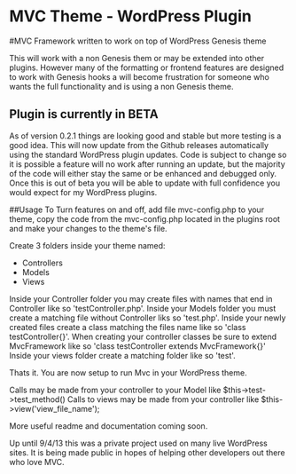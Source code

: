 MVC Theme - WordPress Plugin
==============================

#MVC Framework written to work on top of WordPress Genesis theme

This will work with a non Genesis them or may be extended into other plugins. However many of the formatting or frontend features
are designed to work with Genesis hooks a will become frustration for someone who wants the full functionality and is using a non 
Genesis theme.


## Plugin is currently in BETA
As of version 0.2.1 things are looking good and stable but more testing is a good idea. This will now update from the Github releases automatically using the standard WordPress plugin updates. Code is subject to change so it is possible a feature will no work after
running an update, but the majority of the code will either stay the same or be enhanced and debugged only. Once this is out of beta
you will be able to update with full confidence you would expect for my WordPress plugins.


##Usage
To Turn features on and off, add file mvc-config.php to your theme, copy the code from the mvc-config.php located in the plugins root and make your changes to the theme's file.

Create 3 folders inside your theme named:
* Controllers
* Models
* Views

Inside your Controller folder you may create files with names that end in Controller like so 'testController.php'.
Inside your Models folder you must create a matching file without Controller liks so 'test.php'.
Inside your newly created files create a class matching the files name like so 'class testController{}'.
When creating your controller classes be sure to extend MvcFramework like so 'class testController extends MvcFramework{}'
Inside your views folder create a matching folder like so 'test'.

Thats it. You are now setup to run Mvc in your WordPress theme.

Calls may be made from your controller to your Model like $this->test->test_method()
Calls to views may be made from your controller like $this->view('view_file_name');




More useful readme and documentation coming soon.

Up until 9/4/13 this was a private project used on many live 
WordPress sites. It is being made public in hopes of helping other developers out there who love MVC.



